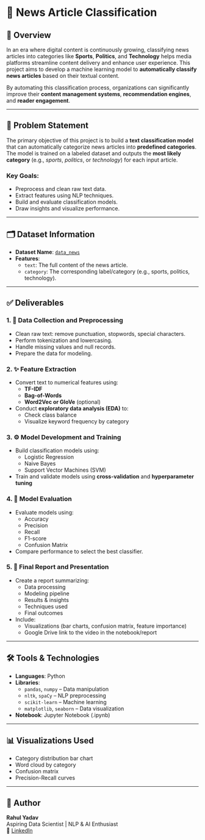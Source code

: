 # 📰 News Article Classification

## 📌 Overview

In an era where digital content is continuously growing, classifying news articles into categories like **Sports**, **Politics**, and **Technology** helps media platforms streamline content delivery and enhance user experience. This project aims to develop a machine learning model to **automatically classify news articles** based on their textual content.

By automating this classification process, organizations can significantly improve their **content management systems**, **recommendation engines**, and **reader engagement**.

---

## 🎯 Problem Statement

The primary objective of this project is to build a **text classification model** that can automatically categorize news articles into **predefined categories**. The model is trained on a labeled dataset and outputs the **most likely category** (e.g., *sports*, *politics*, or *technology*) for each input article.

### Key Goals:
- Preprocess and clean raw text data.
- Extract features using NLP techniques.
- Build and evaluate classification models.
- Draw insights and visualize performance.

---

## 🗂️ Dataset Information

- **Dataset Name**: [`data_news`](https://docs.google.com/spreadsheets/d/1m4YMfqQxo_DcbtzGqbfZitvJmytbWUE8qjixhHmtadk/edit?usp=sharing)
- **Features**:
  - `text`: The full content of the news article.
  - `category`: The corresponding label/category (e.g., sports, politics, technology).

---

## ✅ Deliverables

### 1. 📂 Data Collection and Preprocessing
- Clean raw text: remove punctuation, stopwords, special characters.
- Perform tokenization and lowercasing.
- Handle missing values and null records.
- Prepare the data for modeling.

### 2. ✨ Feature Extraction
- Convert text to numerical features using:
  - **TF-IDF**
  - **Bag-of-Words**
  - **Word2Vec or GloVe** (optional)
- Conduct **exploratory data analysis (EDA)** to:
  - Check class balance
  - Visualize keyword frequency by category

### 3. ⚙️ Model Development and Training
- Build classification models using:
  - Logistic Regression
  - Naive Bayes
  - Support Vector Machines (SVM)
- Train and validate models using **cross-validation** and **hyperparameter tuning**

### 4. 📏 Model Evaluation
- Evaluate models using:
  - Accuracy
  - Precision
  - Recall
  - F1-score
  - Confusion Matrix
- Compare performance to select the best classifier.

### 5. 🎥 Final Report and Presentation
- Create a report summarizing:
  - Data processing
  - Modeling pipeline
  - Results & insights
  - Techniques used
  - Final outcomes
- Include:
  - Visualizations (bar charts, confusion matrix, feature importance)
  - Google Drive link to the video in the notebook/report

---

## 🛠️ Tools & Technologies

- **Languages**: Python
- **Libraries**:
  - `pandas`, `numpy` – Data manipulation
  - `nltk`, `spaCy` – NLP preprocessing
  - `scikit-learn` – Machine learning
  - `matplotlib`, `seaborn` – Data visualization
- **Notebook**: Jupyter Notebook (.ipynb)

---

## 📊 Visualizations Used

- Category distribution bar chart
- Word cloud by category
- Confusion matrix
- Precision-Recall curves

---

## 🙋 Author

**Rahul Yadav**  
Aspiring Data Scientist | NLP & AI Enthusiast  
🔗 [LinkedIn](https://www.linkedin.com/in/rahulyadav2707/) 



